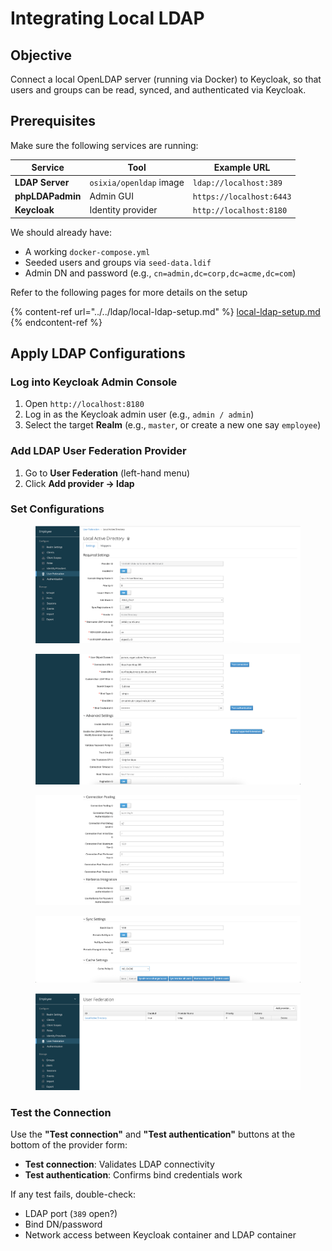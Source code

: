 # Integrating Local LDAP

## Objective

Connect a local OpenLDAP server (running via Docker) to Keycloak, so that users and groups can be read, synced, and authenticated via Keycloak.

## Prerequisites

Make sure the following services are running:

| Service          | Tool                    | Example URL              |
| ---------------- | ----------------------- | ------------------------ |
| **LDAP Server**  | `osixia/openldap` image | `ldap://localhost:389`   |
| **phpLDAPadmin** | Admin GUI               | `https://localhost:6443` |
| **Keycloak**     | Identity provider       | `http://localhost:8180`  |

We should already have:

* A working `docker-compose.yml`
* Seeded users and groups via `seed-data.ldif`
* Admin DN and password (e.g., `cn=admin,dc=corp,dc=acme,dc=com`)

Refer to the following pages for more details on the setup

{% content-ref url="../../ldap/local-ldap-setup.md" %}
[local-ldap-setup.md](../../ldap/local-ldap-setup.md)
{% endcontent-ref %}

## Apply LDAP Configurations

### Log into Keycloak Admin Console

1. Open `http://localhost:8180`
2. Log in as the Keycloak admin user (e.g., `admin / admin`)
3. Select the target **Realm** (e.g., `master`, or create a new one say `employee`)

### Add LDAP User Federation Provider

1. Go to **User Federation** (left-hand menu)
2. Click **Add provider → ldap**

### Set Configurations

<figure><img src="../../../.gitbook/assets/provider-ldap-config-2 (1).png" alt=""><figcaption></figcaption></figure>

<figure><img src="../../../.gitbook/assets/provider-ldap-config-3.png" alt=""><figcaption></figcaption></figure>

<figure><img src="../../../.gitbook/assets/provider-ldap-config-4.png" alt=""><figcaption></figcaption></figure>

<figure><img src="../../../.gitbook/assets/provider-ldap-config-5.png" alt=""><figcaption></figcaption></figure>

<figure><img src="../../../.gitbook/assets/provider-ldap-config-1.png" alt=""><figcaption></figcaption></figure>

### Test the Connection

Use the **"Test connection"** and **"Test authentication"** buttons at the bottom of the provider form:

* **Test connection**: Validates LDAP connectivity
* **Test authentication**: Confirms bind credentials work

If any test fails, double-check:

* LDAP port (`389` open?)
* Bind DN/password
* Network access between Keycloak container and LDAP container



